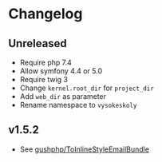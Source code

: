 # Changelog
 
 <!-- There should always be "Unreleased" section at the beginning.-->
## Unreleased
- Require php 7.4
- Allow symfony 4.4 or 5.0
- Require twig 3
- Change `kernel.root_dir` for `project_dir`
- Add `web_dir` as parameter
- Rename namespace to `vysokeskoly`

## v1.5.2
- See [gushphp/ToInlineStyleEmailBundle](https://github.com/gushphp/ToInlineStyleEmailBundle)
